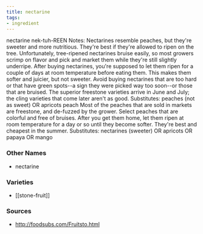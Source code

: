 ```yaml
---
title: nectarine
tags:
- ingredient
---
```

nectarine nek-tuh-REEN Notes: Nectarines resemble peaches, but they're sweeter and more nutritious. They're best if they're allowed to ripen on the tree. Unfortunately, tree-ripened nectarines bruise easily, so most growers scrimp on flavor and pick and market them while they're still slightly underripe. After buying nectarines, you're supposed to let them ripen for a couple of days at room temperature before eating them. This makes them softer and juicier, but not sweeter. Avoid buying nectarines that are too hard or that have green spots--a sign they were picked way too soon--or those that are bruised. The superior freestone varieties arrive in June and July; the cling varieties that come later aren't as good. Substitutes: peaches (not as sweet) OR apricots peach Most of the peaches that are sold in markets are freestone, and de-fuzzed by the grower. Select peaches that are colorful and free of bruises. After you get them home, let them ripen at room temperature for a day or so until they become softer. They're best and cheapest in the summer. Substitutes: nectarines (sweeter) OR apricots OR papaya OR mango

### Other Names

* nectarine

### Varieties

* [[stone-fruit]]

### Sources
* http://foodsubs.com/Fruitsto.html

